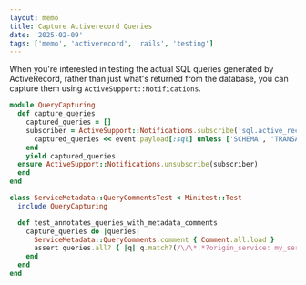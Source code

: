 ```yaml
---
layout: memo
title: Capture Activerecord Queries
date: '2025-02-09'
tags: ['memo', 'activerecord', 'rails', 'testing']
---
```


When you're interested in testing the actual SQL queries generated by ActiveRecord, rather than just what's returned from the database, you can capture them using `ActiveSupport::Notifications`.

```ruby
module QueryCapturing
  def capture_queries
    captured_queries = []
    subscriber = ActiveSupport::Notifications.subscribe('sql.active_record') do |event|
      captured_queries << event.payload[:sql] unless ['SCHEMA', 'TRANSACTION'].include?(event.name)
    end
    yield captured_queries
  ensure ActiveSupport::Notifications.unsubscribe(subscriber)
  end
end
```

```ruby
class ServiceMetadata::QueryCommentsTest < Minitest::Test
  include QueryCapturing

  def test_annotates_queries_with_metadata_comments
    capture_queries do |queries|
      ServiceMetadata::QueryComments.comment { Comment.all.load }
      assert queries.all? { |q| q.match?(/\/\*.*?origin_service: my_service.*?\*\//m) }
    end
  end
end
```
